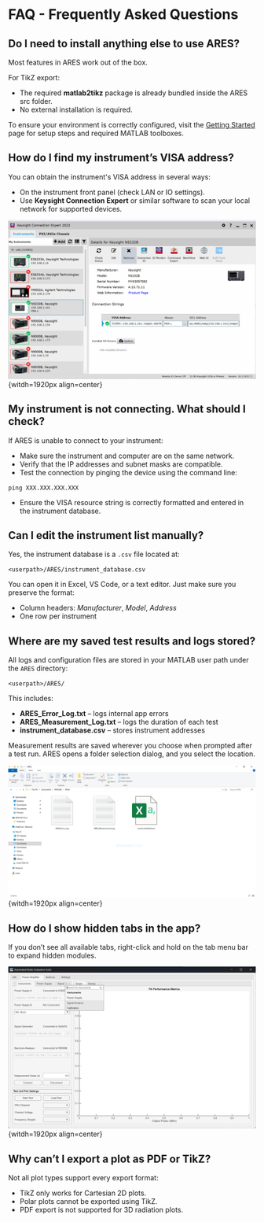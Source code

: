 # FAQ - Frequently Asked Questions

## Do I need to install anything else to use ARES?

Most features in ARES work out of the box.

For TikZ export:

* The required **matlab2tikz** package is already bundled inside the ARES src folder.
* No external installation is required.

To ensure your environment is correctly configured, visit the [Getting Started](https://aresapp.readthedocs.io/latest/getting_started.html) page for setup steps and required MATLAB toolboxes.

## How do I find my instrument’s VISA address?

You can obtain the instrument's VISA address in several ways:
* On the instrument front panel (check LAN or IO settings).
* Use **Keysight Connection Expert** or similar software to scan your local network for supported devices.

![Keysight Conection Expert](./assets/FAQ/keysight_connectionexpert.png){witdh=1920px align=center}

## My instrument is not connecting. What should I check?

If ARES is unable to connect to your instrument:

* Make sure the instrument and computer are on the same network.
* Verify that the IP addresses and subnet masks are compatible.
* Test the connection by pinging the device using the command line:

```none
ping XXX.XXX.XXX.XXX
```

* Ensure the VISA resource string is correctly formatted and entered in the instrument database.

## Can I edit the instrument list manually?

Yes, the instrument database is a `.csv` file located at:

```none
<userpath>/ARES/instrument_database.csv
```

You can open it in Excel, VS Code, or a text editor. Just make sure you preserve the format:

* Column headers: *Manufacturer*, *Model*, *Address*
* One row per instrument

## Where are my saved test results and logs stored?

All logs and configuration files are stored in your MATLAB user path under the `ARES` directory:

```none
<userpath>/ARES/
```

This includes:

* **ARES_Error_Log.txt** – logs internal app errors
* **ARES_Measurement_Log.txt** – logs the duration of each test
* **instrument_database.csv** – stores instrument addresses

Measurement results are saved wherever you choose when prompted after a test run. ARES opens a folder selection dialog, and you select the location.

![ARES Directory](./assets/FAQ/ARES_Directory.PNG){witdh=1920px align=center}

## How do I show hidden tabs in the app?

If you don’t see all available tabs, right-click and hold on the tab menu bar to expand hidden modules.

![Expand Menu Tabs](./assets/FAQ/expand_options.png){witdh=1920px align=center}

## Why can’t I export a plot as PDF or TikZ?

Not all plot types support every export format:

* TikZ only works for Cartesian 2D plots.
* Polar plots cannot be exported using TikZ.
* PDF export is not supported for 3D radiation plots.






